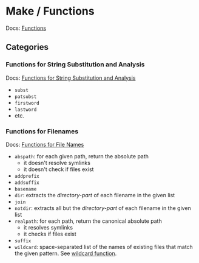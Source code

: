 # Make / Functions

Docs:
[Functions](https://www.gnu.org/software/make/manual/html_node/Functions.html)

## Categories

### Functions for String Substitution and Analysis

Docs:
[Functions for String Substitution and Analysis](https://www.gnu.org/software/make/manual/html_node/Text-Functions.html)

- `subst`
- `patsubst`
- `firstword`
- `lastword`
- etc.

### Functions for Filenames

Docs:
[Functions for File Names](https://www.gnu.org/software/make/manual/html_node/File-Name-Functions.html)

- `abspath`: for each given path, return the absolute path
  - it doesn't resolve symlinks
  - it doesn't check if files exist
- `addprefix`
- `addsuffix`
- `basename`
- `dir`: extracts the _directory-part_ of each filename in the given list
- `join`
- `notdir`: extracts all but the _directory-part_ of each filename in the given list
- `realpath`: for each path, return the canonical absolute path
  - it resolves symlinks
  - it checks if files exist
- `suffix`
- `wildcard`: space-separated list of the names of existing files that match the given pattern.
  See [wildcard function](./path-name-expansion.md#function-wildcard).
